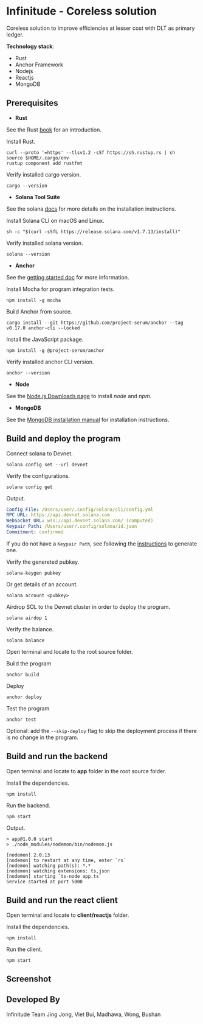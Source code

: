 Infinitude - Coreless solution
===

Coreless solution to improve efficiencies at lesser cost with DLT as primary ledger.

**Technology stack**:
* Rust
* Anchor Framework
* Nodejs
* Reactjs
* MongoDB

## Prerequisites
* **Rust**

See the Rust [book](https://doc.rust-lang.org/book) for an introduction.

Install Rust.
```shen
curl --proto '=https' --tlsv1.2 -sSf https://sh.rustup.rs | sh
source $HOME/.cargo/env
rustup component add rustfmt
```

Verify installed cargo version.
```shen
cargo --version
```

* **Solana Tool Suite**

See the solana [docs](https://docs.solana.com/cli/install-solana-cli-tools) for more details on the installation instructions.

Install Solana CLI on macOS and Linux.
```shen
sh -c "$(curl -sSfL https://release.solana.com/v1.7.13/install)"
```

Verify installed solana version.
```shen
solana --version
```
* **Anchor**

See the [getting started doc](https://project-serum.github.io/anchor/getting-started/installation.html#install-anchor) for more information.

Install Mocha for program integration tests.
```shen
npm install -g mocha
```

Build Anchor from source.
```shen
cargo install --git https://github.com/project-serum/anchor --tag v0.17.0 anchor-cli --locked
```

Install the JavaScript package.
```shen
npm install -g @project-serum/anchor
```

Verify installed anchor CLI version.
```shen
anchor --version
```

* **Node**

See the [Node.js Downloads page](https://nodejs.org/en/download/) to install _node_ and _npm_.

* **MongoDB**

See the [MongoDB installation manual](https://docs.mongodb.com/manual/installation/) for installation instructions.

## Build and deploy the program

Connect solana to Devnet.
```shen
solana config set --url devnet
```

Verify the configurations.
```shen
solana config get
```

Output.
```yaml
Config File: /Users/user/.config/solana/cli/config.yml
RPC URL: https://api.devnet.solana.com 
WebSocket URL: wss://api.devnet.solana.com/ (computed)
Keypair Path: /Users/user/.config/solana/id.json 
Commitment: confirmed 
```

If you do not have a `Keypair Path`, see following the [instructions](https://docs.solana.com/wallet-guide/paper-wallet#seed-phrase-generation) to generate one.

Verify the genereted pubkey.
```shen
solana-keygen pubkey
```

Or get details of an account.
```shen
solana account <pubkey>
```

Airdrop SOL to the Devnet cluster in order to deploy the program.
```shen
solana airdop 1
```

Verify the balance.
```shen
solana balance
```
Open terminal and locate to the root source folder.

Build the program
```shen
anchor build
```

Deploy
```shen
anchor deploy
```

Test the program
```shen
anchor test
```
Optional: add the `--skip-deploy` flag to skip the deployment process if there is no change in the program.

## Build and run the backend

Open terminal and locate to **app** folder in the root source folder.

Install the dependencies.
```shen
npm install
```

Run the backend.
```shen
npm start
```

Output.
```gn
> app@1.0.0 start
> ./node_modules/nodemon/bin/nodemon.js

[nodemon] 2.0.13
[nodemon] to restart at any time, enter `rs`
[nodemon] watching path(s): *.*
[nodemon] watching extensions: ts,json
[nodemon] starting `ts-node app.ts`
Service started at port 5000
```

## Build and run the react client

Open terminal and locate to **client/reactjs** folder.

Install the dependencies.
```shen
npm install
```

Run the client.
```shen
npm start
```

Screenshot
-----

Developed By
------------
Infinitude Team
Jing Jong, Viet Bui, Madhawa, Wong, Bushan
